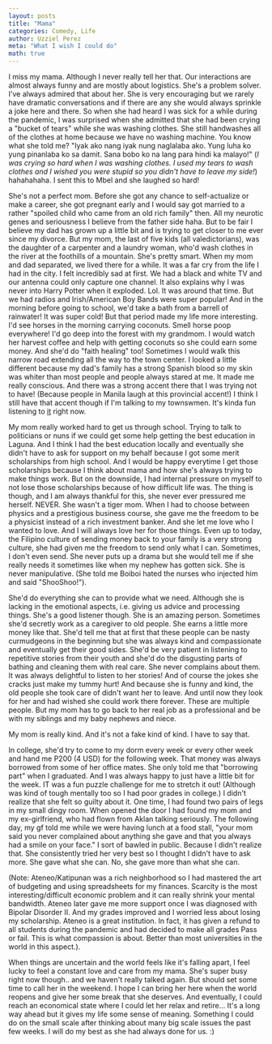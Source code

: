 ```yaml
---
layout: posts
title: "Mama"
categories: Comedy, Life
author: Uzziel Perez
meta: "What I wish I could do"
math: true
---
```


I miss my mama. Although I never really tell her that. Our interactions are almost always funny and are mostly about logistics. She's a problem solver. I've always admired that about her. She is very encouraging but we rarely have dramatic conversations and if there are any she would always sprinkle a joke here and there. So when she had heard I was sick for a while during the pandemic, I was surprised when she admitted that she had been crying a "bucket of tears" while she was washing clothes. She still handwashes all of the clothes at home because we have no washing machine. You know what she told me? "Iyak ako nang iyak nung naglalaba ako. Yung luha ko yung pinanlaba ko sa damit. Sana bobo ko na lang para hindi ka malayo!" (*I was crying so hard when I was washing clothes. I used my tears to wash clothes and I wished you were stupid so you didn't have to leave my side!*) hahahahaha. I sent this to Mbel and she laughed so hard!

She's not a perfect mom. Before she got any chance to self-actualize or make a career, she got pregnant early and I would say got married to a rather "spoiled child who came from an old rich family" then. All my neurotic genes and seriousness I believe from the father side haha. But to be fair I believe my dad has grown up a little bit and is trying to get closer to me ever since my divorce. But my mom, the last of five kids (all valedictorians), was the daughter of a carpenter and a laundry woman, who'd wash clothes in the river at the foothills of a mountain. She's pretty smart. When my mom and dad separated, we lived there for a while. It was a far cry from the life I had in the city. I felt incredibly sad at first. We had a black and white TV and our antenna could only capture one channel. It also explains why I was never into Harry Potter when it exploded. Lol. It was around that time. But we had radios and Irish/American Boy Bands were super popular! And in the morning before going to school, we'd take a bath from a barrell of rainwater! It was super cold! But that period made my life more interesting. I'd see horses in the morning carrying coconuts. Smell horse poop everywhere! I'd go deep into the forest with my grandmom. I would watch her harvest coffee and help with getting coconuts so she could earn some money. And she'd do "faith healing" too! Sometimes I would walk this narrow road extending all the way to the town center. I looked a little different because my dad's family has a strong Spanish blood so my skin was whiter than most people and people always stared at me. It made me really conscious. And there was a strong accent there that I was trying not to have! (Because people in Manila laugh at this provincial accent!) I think I still have that accent though if I'm talking to my townswmen. It's kinda fun listening to [it](https://youtu.be/Y3xZMIVAfGo) right now.

My mom really worked hard to get us through school. Trying to talk to politicians or nuns if we could get some help getting the best education in Laguna. And I think I had the best education locally and eventually she didn't have to ask for support on my behalf because I got some merit scholarships from high school. And I would be happy everytime I get those scholarships because I think about mama and how she's always trying to make things work. But on the downside, I had internal pressure on myself to not lose those scholarships because of how difficult life was. The thing is though, and I am always thankful for this, she never ever pressured me herself. NEVER. She wasn't a tiger mom. When I had to choose between physics and a prestigious business course, she gave me the freedom to be a physicist instead of a rich investment banker. And she let me love who I wanted to love. And I will always love her for those things. Even up to today, the Filipino culture of sending money back to your family is a very strong culture, she had given me the freedom to send only what I can. Sometimes, I don't even send. She never puts up a drama but she would tell me if she really needs it sometimes like when my nephew has gotten sick. She is never manipulative. (She told me Boiboi hated the nurses who injected him and said "ShooShoo!").

She'd do everything she can to provide what we need. Although she is lacking in the emotional aspects, i.e. giving us advice and processing things. She's a good listener though. She is an amazing person. Sometimes she'd secretly work as a caregiver to old people. She earns a little more money like that. She'd tell me that at first that these people can be nasty curmudgeons in the beginning but she was always kind and compassionate and eventually get their good sides. She'd be very patient in listening to repetitive stories from their youth and she'd do the disgusting parts of bathing and cleaning them with real care. She never complains about them. It was always delightful to listen to her stories! And of course the jokes she cracks just make my tummy hurt! And because she is funny and kind, the old people she took care of didn't want her to leave. And until now they look for her and had wished she could work there forever. These are multiple people. But my mom has to go back to her real job as a professional and be with my siblings and my baby nephews and niece.

My mom is really kind. And it's not a fake kind of kind. I have to say that.

In college, she'd try to come to my dorm every week or every other week and hand me P200 (4 USD) for the following week. That money was always borrowed from some of her office mates. She only told me that "borrowing part" when I graduated. And I was always happy to just have a little bit for the week. IT was a fun puzzle challenge for me to stretch it out! (Although was kind of tough mentally too so I had poor grades in college.) I didn't realize that she felt so guilty about it. One time, I had found two pairs of legs in my small dingy room. When opened the door I had found my mom and my ex-girlfriend, who had flown from Aklan talking seriously. The following day, my gf told me while we were having lunch at a food stall, "your mom said you never complained about anything she gave and that you always had a smile on your face." I sort of bawled in public. Because I didn't realize that. She consistently tried her very best so I thought I didn't have to ask more. She gave what she can. No, she gave more than what she can.

(Note: Ateneo/Katipunan was a rich neighborhood so I had mastered the art of budgeting and using spreadsheets for my finances. Scarcity is the most interesting/difficult economic problem and it can really shrink your mental bandwidth. Ateneo later gave me more support once I was diagnosed with Bipolar Disorder II. And my grades improved and I worried less about losing my scholarship. Ateneo is a great institution. In fact, it has given a refund to all students during the pandemic and had decided to make all grades Pass or fail. This is what compassion is about. Better than most universities in the world in this aspect.).

When things are uncertain and the world feels like it's falling apart, I feel lucky to feel a constant love and care from my mama. She's super busy right now though.. and we haven't really talked again. But should set some time to call her in the weekend. I hope I can bring her here when the world reopens and give her some break that she deserves. And eventually, I could reach an economical state where I could let her relax and retire... It's a long way ahead but it gives my life some sense of meaning. Something I could do on the small scale after thinking about many big scale issues the past few weeks. I will do my best as she had always done for us. :)
